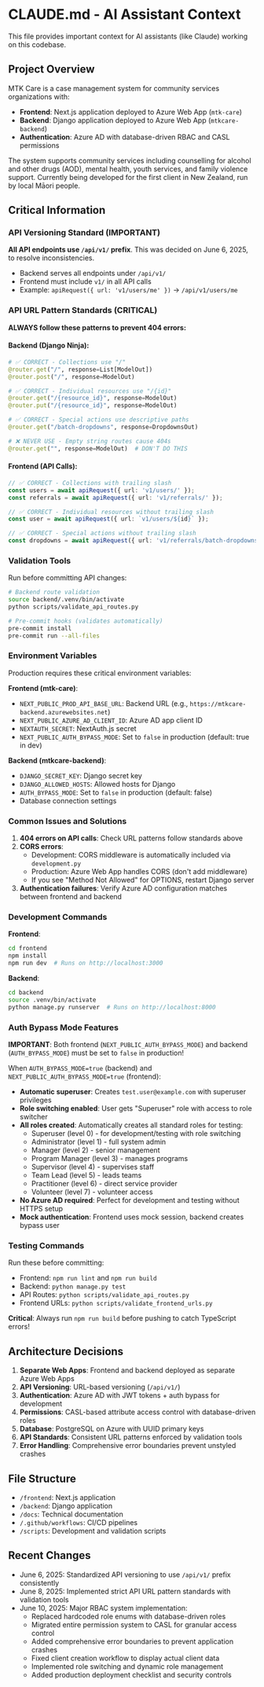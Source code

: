 # CLAUDE.md - AI Assistant Context

This file provides important context for AI assistants (like Claude) working on this codebase.

## Project Overview

MTK Care is a case management system for community services organizations with:
- **Frontend**: Next.js application deployed to Azure Web App (`mtk-care`)
- **Backend**: Django application deployed to Azure Web App (`mtkcare-backend`)
- **Authentication**: Azure AD with database-driven RBAC and CASL permissions

The system supports community services including counselling for alcohol and other drugs (AOD), mental health, youth services, and family violence support. Currently being developed for the first client in New Zealand, run by local Māori people.

## Critical Information

### API Versioning Standard (IMPORTANT)

**All API endpoints use `/api/v1/` prefix**. This was decided on June 6, 2025, to resolve inconsistencies.

- Backend serves all endpoints under `/api/v1/`
- Frontend must include `v1/` in all API calls
- Example: `apiRequest({ url: 'v1/users/me' })` → `/api/v1/users/me`

### API URL Pattern Standards (CRITICAL)

**ALWAYS follow these patterns to prevent 404 errors:**

#### Backend (Django Ninja):
```python
# ✅ CORRECT - Collections use "/"
@router.get("/", response=List[ModelOut])
@router.post("/", response=ModelOut)

# ✅ CORRECT - Individual resources use "/{id}"
@router.get("/{resource_id}", response=ModelOut)
@router.put("/{resource_id}", response=ModelOut)

# ✅ CORRECT - Special actions use descriptive paths
@router.get("/batch-dropdowns", response=DropdownsOut)

# ❌ NEVER USE - Empty string routes cause 404s
@router.get("", response=ModelOut)  # DON'T DO THIS
```

#### Frontend (API Calls):
```typescript
// ✅ CORRECT - Collections with trailing slash
const users = await apiRequest({ url: 'v1/users/' });
const referrals = await apiRequest({ url: 'v1/referrals/' });

// ✅ CORRECT - Individual resources without trailing slash
const user = await apiRequest({ url: `v1/users/${id}` });

// ✅ CORRECT - Special actions without trailing slash
const dropdowns = await apiRequest({ url: 'v1/referrals/batch-dropdowns' });
```

### Validation Tools

Run before committing API changes:
```bash
# Backend route validation
source backend/.venv/bin/activate
python scripts/validate_api_routes.py

# Pre-commit hooks (validates automatically)
pre-commit install
pre-commit run --all-files
```

### Environment Variables

Production requires these critical environment variables:

**Frontend (mtk-care)**:
- `NEXT_PUBLIC_PROD_API_BASE_URL`: Backend URL (e.g., `https://mtkcare-backend.azurewebsites.net`)
- `NEXT_PUBLIC_AZURE_AD_CLIENT_ID`: Azure AD app client ID
- `NEXTAUTH_SECRET`: NextAuth.js secret
- `NEXT_PUBLIC_AUTH_BYPASS_MODE`: Set to `false` in production (default: true in dev)

**Backend (mtkcare-backend)**:
- `DJANGO_SECRET_KEY`: Django secret key
- `DJANGO_ALLOWED_HOSTS`: Allowed hosts for Django
- `AUTH_BYPASS_MODE`: Set to `false` in production (default: false)
- Database connection settings

### Common Issues and Solutions

1. **404 errors on API calls**: Check URL patterns follow standards above
2. **CORS errors**: 
   - Development: CORS middleware is automatically included via `development.py`
   - Production: Azure Web App handles CORS (don't add middleware)
   - If you see "Method Not Allowed" for OPTIONS, restart Django server
3. **Authentication failures**: Verify Azure AD configuration matches between frontend and backend

### Development Commands

**Frontend**:
```bash
cd frontend
npm install
npm run dev  # Runs on http://localhost:3000
```

**Backend**:
```bash
cd backend
source .venv/bin/activate
python manage.py runserver  # Runs on http://localhost:8000
```

### Auth Bypass Mode Features

**IMPORTANT**: Both frontend (`NEXT_PUBLIC_AUTH_BYPASS_MODE`) and backend (`AUTH_BYPASS_MODE`) must be set to `false` in production!

When `AUTH_BYPASS_MODE=true` (backend) and `NEXT_PUBLIC_AUTH_BYPASS_MODE=true` (frontend):
- **Automatic superuser**: Creates `test.user@example.com` with superuser privileges
- **Role switching enabled**: User gets "Superuser" role with access to role switcher
- **All roles created**: Automatically creates all standard roles for testing:
  - Superuser (level 0) - for development/testing with role switching
  - Administrator (level 1) - full system admin
  - Manager (level 2) - senior management
  - Program Manager (level 3) - manages programs
  - Supervisor (level 4) - supervises staff
  - Team Lead (level 5) - leads teams
  - Practitioner (level 6) - direct service provider
  - Volunteer (level 7) - volunteer access
- **No Azure AD required**: Perfect for development and testing without HTTPS setup
- **Mock authentication**: Frontend uses mock session, backend creates bypass user

### Testing Commands

Run these before committing:
- Frontend: `npm run lint` and `npm run build`
- Backend: `python manage.py test`
- API Routes: `python scripts/validate_api_routes.py`
- Frontend URLs: `python scripts/validate_frontend_urls.py`

**Critical**: Always run `npm run build` before pushing to catch TypeScript errors!

## Architecture Decisions

1. **Separate Web Apps**: Frontend and backend deployed as separate Azure Web Apps
2. **API Versioning**: URL-based versioning (`/api/v1/`)
3. **Authentication**: Azure AD with JWT tokens + auth bypass for development
4. **Permissions**: CASL-based attribute access control with database-driven roles
5. **Database**: PostgreSQL on Azure with UUID primary keys
6. **API Standards**: Consistent URL patterns enforced by validation tools
7. **Error Handling**: Comprehensive error boundaries prevent unstyled crashes

## File Structure

- `/frontend`: Next.js application
- `/backend`: Django application
- `/docs`: Technical documentation
- `/.github/workflows`: CI/CD pipelines
- `/scripts`: Development and validation scripts

## Recent Changes

- June 6, 2025: Standardized API versioning to use `/api/v1/` prefix consistently
- June 8, 2025: Implemented strict API URL pattern standards with validation tools
- June 10, 2025: Major RBAC system implementation:
  - Replaced hardcoded role enums with database-driven roles
  - Migrated entire permission system to CASL for granular access control
  - Added comprehensive error boundaries to prevent application crashes
  - Fixed client creation workflow to display actual client data
  - Implemented role switching and dynamic role management
  - Added production deployment checklist and security controls
